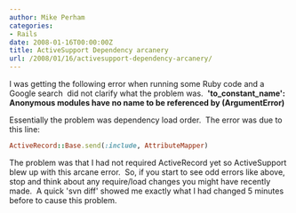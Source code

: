 ```yaml
---
author: Mike Perham
categories:
- Rails
date: 2008-01-16T00:00:00Z
title: ActiveSupport Dependency arcanery
url: /2008/01/16/activesupport-dependency-arcanery/
---
```


I was getting the following error when running some Ruby code and a Google search  did not clarify what the problem was.  **'to\_constant\_name': Anonymous modules have no name to be referenced by (ArgumentError)**

Essentially the problem was dependency load order.  The error was due to this line:

```ruby
ActiveRecord::Base.send(:include, AttributeMapper)
```

The problem was that I had not required ActiveRecord yet so ActiveSupport blew up with this arcane error.  So, if you start to see odd errors like above, stop and think about any require/load changes you might have recently made.  A quick 'svn diff' showed me exactly what I had changed 5 minutes before to cause this problem.

